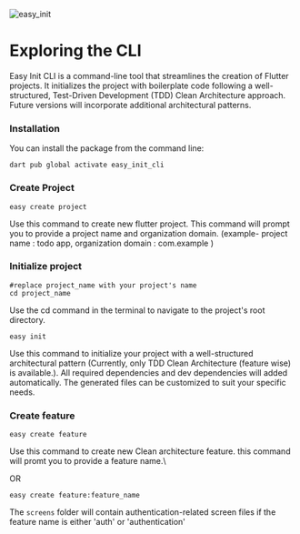 
![easy_init](https://github.com/Vineeth-Kolichal/easy_init_cli/assets/92266542/1e82177d-f4f0-4b51-bbf2-856616ed2a1f)


# Exploring the CLI

Easy Init CLI is a command-line tool that streamlines the creation of Flutter projects. It initializes the project with boilerplate code following a well-structured, Test-Driven Development (TDD) Clean Architecture approach. Future versions will incorporate additional architectural patterns.
### Installation
You can install the package from the command line:
```shell
dart pub global activate easy_init_cli
```

### Create Project
```shell
easy create project
```
Use this command to create new flutter project. This command will prompt you to provide a project name and organization domain. 
 (example- project name : todo app, organization domain : com.example )
### Initialize project
```shell
#replace project_name with your project's name
cd project_name
```
Use the cd command in the terminal to navigate to the project's root directory.
```shell
easy init
```
Use this command to initialize your project with a well-structured architectural pattern (Currently, only TDD Clean Architecture (feature wise) is available.). All required dependencies and dev dependencies will added automatically. The generated files can be customized to suit your specific needs.

### Create feature
```shell
easy create feature
```
Use this command to create new Clean architecture feature. this command will promt you to provide a feature name.\

OR 

```shell
easy create feature:feature_name

```
The ```screens``` folder will contain authentication-related screen files if the feature name is either 'auth' or 'authentication'





